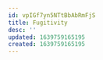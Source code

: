 ```yaml
---
id: vpIGf7yn5NTtBbAbRmFjS
title: Fugitivity
desc: ''
updated: 1639759165195
created: 1639759165195
---
```


